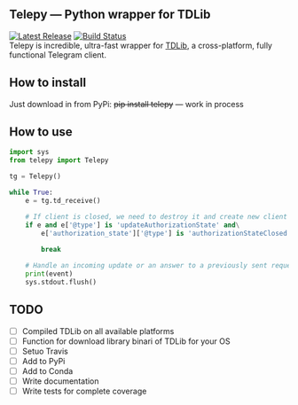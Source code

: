 ## Telepy — Python wrapper for TDLib
[![Latest Release](https://pypip.in/version/telepy/badge.svg)](https://pypi.python.org/pypi/telepy/) [![Build Status](https://travis-ci.org/Ivan-Istomin/telepy.svg?branch=master)](https://travis-ci.org/Ivan-Istomin/telepy)  
Telepy is incredible, ultra-fast wrapper for [TDLib](https://core.telegram.org/tdlib), a cross-platform, fully functional Telegram client.

## How to install
Just download in from PyPi:
~~pip install telepy~~ — work in process


## How to use

```python
import sys
from telepy import Telepy

tg = Telepy()

while True:
    e = tg.td_receive()

    # If client is closed, we need to destroy it and create new client
    if e and e['@type'] is 'updateAuthorizationState' and\
        e['authorization_state']['@type'] is 'authorizationStateClosed':
        
        break

    # Handle an incoming update or an answer to a previously sent request
    print(event)
    sys.stdout.flush()
```

## TODO

- [ ] Compiled TDLib on all available platforms
- [ ] Function for download library binari of TDLib for your OS
- [ ] Setuo Travis
- [ ] Add to PyPi
- [ ] Add to Conda
- [ ] Write documentation
- [ ] Write tests for complete coverage